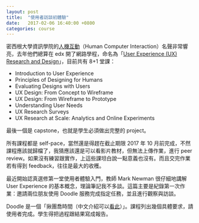 ```yaml
---
layout: post
title:  "使用者訪談初體驗"
date:   2017-02-06 16:40:00 +0800
categories: course
---
```


密西根大學資訊學院的[人機互動](https://www.si.umich.edu/academics/msi/human-computer-interaction-hci)（Human Computer Interaction）名聲非常響亮，去年他們總算在 edx 開了網路學程，命名為「[User Experience (UX) Research and Design](https://www.edx.org/micromasters/michiganx-user-experience-ux-research-and-design)」，目前共有 8+1 堂課：

* Introduction to User Experience
* Principles of Designing for Humans
* Evaluating Designs with Users
* UX Design: From Concept to Wireframe
* UX Design: From Wireframe to Prototype
* Understanding User Needs
* UX Research Surveys
* UX Research at Scale: Analytics and Online Experiments

最後一個是 capstone，也就是學生必須做出完整的 project。

所有課程都是 self-pace，當然還是得趕在截止期限 2017 年 10 月前完成，不然課程應該就歸檔了，我猜應該還是可以看影片教材，但無法上傳作業，進行 peer review。如果沒有練習跟實作，上這些課坦白說一點意義也沒有。而且交完作業若有得到 feedback，往往是最大的收穫。

最近開始認真選修第一堂使用者體驗入門，教師 Mark Newman 很仔細地講解 User Experience 的基本概念，理論筆記我不多談。這篇主要是紀錄第一次作業：邀請兩位朋友使用 Doodle 服務完成指定任務，並且進行觀察與訪談。

Doodle 是一個「揪團喬時間（中文介紹可以[看此](https://free.com.tw/doodle/)）」。課程列出幾個具體要求，請使用者完成。學生得把過程跟結果寫成報告。
